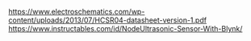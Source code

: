 https://www.electroschematics.com/wp-content/uploads/2013/07/HCSR04-datasheet-version-1.pdf
https://www.instructables.com/id/NodeUltrasonic-Sensor-With-Blynk/

